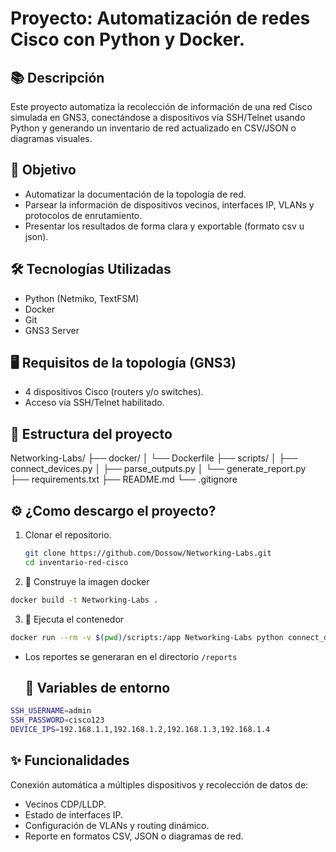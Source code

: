 # Proyecto: Automatización de redes Cisco con Python y Docker.

## 📚 Descripción
Este proyecto automatiza la recolección de información de una red Cisco simulada en GNS3, conectándose a dispositivos vía SSH/Telnet usando Python y generando un inventario de red actualizado en CSV/JSON o diagramas visuales.

## 🎯 Objetivo
- Automatizar la documentación de la topología de red.
- Parsear la información de dispositivos vecinos, interfaces IP, VLANs y protocolos de enrutamiento.
- Presentar los resultados de forma clara y exportable (formato csv u json).

## 🛠️ Tecnologías Utilizadas
- Python (Netmiko, TextFSM)
- Docker
- Git
- GNS3 Server 

## 🖥️ Requisitos de la topología (GNS3)
- 4 dispositivos Cisco (routers y/o switches).
- Acceso vía SSH/Telnet habilitado.

## 📂 Estructura del proyecto
Networking-Labs/ ├── docker/ │ └── Dockerfile ├── scripts/ │ ├── connect_devices.py │ ├── parse_outputs.py │ └── generate_report.py ├── requirements.txt ├── README.md └── .gitignore


## ⚙️ ¿Como descargo el proyecto?

1. Clonar el repositorio.
   
   ```bash
   git clone https://github.com/Dossow/Networking-Labs.git
   cd inventario-red-cisco
   ```

2. 🐳 Construye la imagen docker

```bash
docker build -t Networking-Labs .
```
3. 🐳 Ejecuta el contenedor

```bash
docker run --rm -v $(pwd)/scripts:/app Networking-Labs python connect_devices.py
```
- Los reportes se generaran en el directorio  ```/reports ```

  ## 🔐 Variables de entorno

```bash
SSH_USERNAME=admin
SSH_PASSWORD=cisco123
DEVICE_IPS=192.168.1.1,192.168.1.2,192.168.1.3,192.168.1.4
```

## ✨ Funcionalidades

Conexión automática a múltiples dispositivos y recolección de datos de:

- Vecinos CDP/LLDP.
- Estado de interfaces IP.
- Configuración de VLANs y routing dinámico.
- Reporte en formatos CSV, JSON o diagramas de red.
